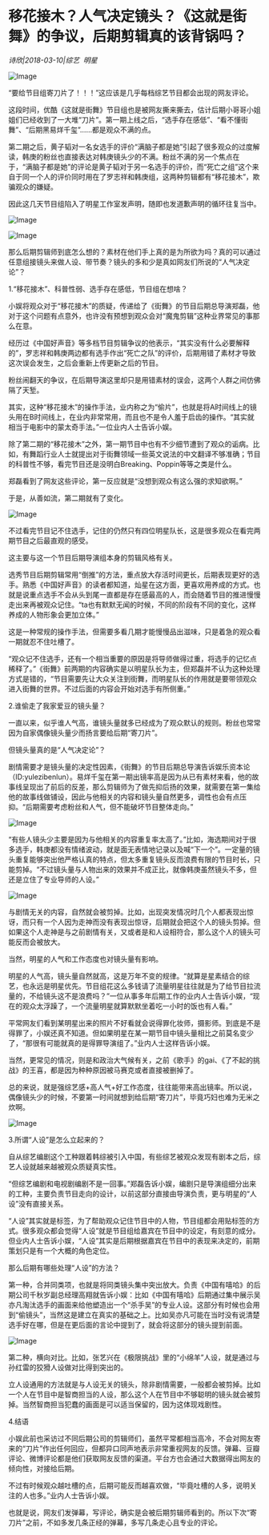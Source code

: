# 移花接木？人气决定镜头？《这就是街舞》的争议，后期剪辑真的该背锅吗？

*诗欣|2018-03-10|综艺 
                                                明星*

![Image](http://static.ylzbl.com/uploads/ueditor/php/upload/image/20180311/1520738262755441.jpeg)

“要给节目组寄刀片了！！！”这应该是几乎每档综艺节目都会出现的网友评论。

这段时间，优酷《这就是街舞》节目组也是被网友撕来撕去，估计后期小哥哥小姐姐们已经收到了一大堆“刀片”。第一期上线之后，“选手存在感低”、“看不懂街舞”、“后期黑易烊千玺”……都是观众不满的点。

第二期之后，黄子韬对一名女选手的评价“满脑子都是她”引起了很多观众的过度解读，韩庚的粉丝也直接表达对韩庚镜头少的不满。粉丝不满的另一个焦点在于，“满脑子都是她”的评论是黄子韬对于另一名选手的评价，而“死亡之组”这个来自于同一个人的评价同时用在了罗志祥和韩庚组，这两种剪辑都有“移花接木”，欺骗观众的嫌疑。

因此这几天节目组陷入了明星工作室发声明，随即也发道歉声明的循环往复当中。

![Image](http://p2.pstatp.com/large/6c3c00059f88d16b8fcd)

![Image](http://p2.pstatp.com/large/6c3f00042cf3fe195f20)

那么后期剪辑师到底怎么想的？素材在他们手上真的是为所欲为吗？真的可以通过任意组接镜头来做人设、带节奏？镜头的多和少是真如网友们所说的“人气决定论”？

1.“移花接木”、科普性弱、选手存在感低，节目组在想啥？

小娱将观众对于“移花接木”的质疑，传递给了《街舞》的节目后期总导演郑磊，他对于这个问题有点意外，也许没有预想到观众会对“魔鬼剪辑”这种业界常见的事那么在意。

经历过《中国好声音》等多档节目剪辑争议的他表示，“其实没有什么必要解释的”，罗志祥和韩庚两边都有选手作出“死亡之队”的评价，后期用错了素材才导致这次误会发生，之后会重新上传更新之后的节目。

粉丝闹翻天的争议，在后期导演这里却只是用错素材的误会，这两个人群之间仿佛隔了天堑。

其实，这种“移花接木”的操作手法，业内称之为“偷片”，也就是将A时间线上的镜头用在B时间线上，在业内非常常用，而且也不是令人羞于启齿的操作。“其实就相当于电影中的蒙太奇手法。”一位业内人士告诉小娱。

除了第二期的“移花接木”之外，第一期节目中也有不少细节遭到了观众的诟病。比如，有舞蹈行业人士就提出对于街舞领域一些英文说法的中文翻译不够准确；节目的科普性不够，看完节目还是没明白Breaking、Poppin等等之类是什么。

郑磊看到了网友这些评论，第一反应就是“没想到观众有这么强的求知欲啊。”

于是，从善如流，第二期就有了变化。

![Image](http://p2.pstatp.com/large/6c3d0005859d9edb2295)

不过看完节目记不住选手，记住的仍然只有四位明星队长，这是很多观众在看完两期节目之后最直观的感受。

这主要与这一个节目后期导演组本身的剪辑风格有关。

选秀节目后期剪辑常用“倒推”的方法，重点放大存活时间更长，后期表现更好的选手。熟悉《中国好声音》的读者都知道，灿星在这方面，更喜欢用养成的方式。也就是说重点选手不会从头到尾一直都是存在感最高的人，而会随着节目的推进慢慢走出来再被观众记住。“ta也有默默无闻的时候，不同的阶段有不同的变化，这样养成的人物形象会更加立体。”

这是一种常规的操作手法，但需要多看几期才能慢慢品出滋味，只是着急的观众看一期就忍不住吐槽了。

“观众记不住选手，还有一个相当重要的原因是将导师做得过重，将选手的记忆点稀释了。”《街舞》前两期的内容确实是以明星队长为主，但郑磊并不认为这种处理方式是错的，“节目需要先让大众关注到街舞，而明星队长的作用就是要带领观众进入街舞的世界。不过后面的内容会开始对选手有所侧重。”

2.谁偷走了我家爱豆的镜头量？

一直以来，似乎谁人气高，谁镜头量就多已经成为了观众默认的规则。粉丝也常常因为自家偶像镜头量少而扬言要给后期“寄刀片”。

但镜头量真的是“人气决定论”？

剧情需要才是镜头量的决定性因素，《街舞》的节目后期总导演告诉娱乐资本论（ID:yulezibenlun）。易烊千玺在第一期出镜率高是因为从已有素材来看，他的故事线呈现出了前后的反差，那么剪辑师为了做先抑后扬的效果，就需要在第一集给他的故事线做铺设，因此与他相关的内容和镜头量自然更多，调性也会有点压抑。“后期需要考虑粉丝和人气，但不能破坏节目整体走向。”

![Image](http://p2.pstatp.com/large/6ed20002fae0a90fdfc1)

“有些人镜头少主要是因为与他相关的内容重复率太高了。”比如，海选期间对于很多选手，韩庚都没有情绪波动，就是面无表情地记录以及喊“下一个”。一定量的镜头重复能够突出他严格认真的特点，但太多重复镜头反而浪费有限的节目时长，只能剪掉。“不过镜头量与人物出来的效果并不成正比，就像韩庚虽然镜头不多，但还是立住了专业导师的人设。”

![Image](http://p2.pstatp.com/large/6c3c00059f87970865d6)

与剧情无关的内容，自然就会被剪掉。比如，出现突发情况时几个人都表现出惊讶，而只有一个人因为走神而没有表现出惊讶，后期就会把这个人的镜头剪掉。但如果这个人走神是与之前剧情有关，又或者是和人设相符合，那么这个人的镜头可能反而会被放大。

当然，明星的人气和工作态度也对镜头量有影响。

明星的人气高，镜头量自然就高，这是万年不变的规律。“就算是星素结合的综艺，也永远是明星优先。节目组花这么多钱请了流量明星往往就是为了给节目拉流量的，不给镜头这不是浪费吗？”一位从事多年后期工作的业内人士告诉小娱，“现在的观众太浮躁了，一个流量明星就算默默坐着吃一小时的饭也有人看。”

平常网友们看到某明星出来的照片不好看就会说得罪化妆师，摄影师。到底是不是得罪了，小娱还真不知道。但如果明星在某一期节目中镜头量相比之前莫名变少了，“那很有可能就真的是得罪导演组了。”业内人士这样告诉小娱。

当然，更常见的情况，则是和政治大气候有关，之前《歌手》的gai、《了不起的挑战》的王喜，都是因为种种原因被马赛克或者直接被删掉了。

总的来说，就是强综艺感+高人气+好工作态度，往往能带来高出镜率。所以说，偶像镜头少的时候，不要第一时间就想到给后期“寄刀片”，毕竟巧妇也难为无米之炊啊。

![Image](http://p2.pstatp.com/large/6c3f00042cf1d11994a8)

3.所谓“人设”是怎么立起来的？

自从综艺编剧这个工种跟着韩综被引入中国，有些综艺被观众发现有剧本之后，综艺人设就越来越被观众质疑真实性。

“但综艺编剧和电视剧编剧不是一回事。”郑磊告诉小娱，编剧只是导演组细分出来的工种，主要负责节目走向的设计，以前这部分直接由导演负责，更与明星的“人设”没有直接关系。

“人设”其实就是标签，为了帮助观众记住节目中的人物，节目组都会用贴标签的方式。很多观众都会觉得“人设”就是节目组给嘉宾在节目中的设定，有刻意的成分。但业内人士告诉小娱，“人设”其实是后期根据嘉宾在节目中的表现来决定的，前期策划只是有一个大概的角色定位。

那么后期有哪些处理“人设”的方法？

第一种，合并同类项，也就是将同类镜头集中突出放大。负责《中国有嘻哈》的后期公司千秋岁副总经理高翔就告诉小娱：比如《中国有嘻哈》后期通过集中展示吴亦凡淘汰选手的画面来给他塑造出一个“杀手吴”的专业人设。这部分有时候也会用到“偷镜头”，当然这是建立在真实的基础之上。比如吴亦凡可能在当时没有说清楚选手好在哪，但是在更后面的言论中提到了，就会将这部分的镜头提到前面。

![Image](http://p2.pstatp.com/large/6c3f00042cf2069d4628)

第二种，横向对比。比如，张艺兴在《极限挑战》里的“小绵羊”人设，就是通过与孙红雷的狡猾人设做对比得到突出的。

立人设通用的方法就是与人设无关的镜头，除非剧情需要，一般都会被剪掉。比如一个人在节目中是智商担当的人设，那么这个人在节目中不够聪明的镜头就会被剪掉。当然智商担当犯蠢的画面是可以适当保留的，因为这体现戏剧性。

4.结语

小娱此前也采访过不同后期公司的剪辑师们，虽然平常都相当高冷，不会对网友寄来的“刀片”作出任何回应，但都异口同声地表示非常重视网友的反馈。弹幕、豆瓣评论、微博评论都是他们获取网友反馈的渠道。平台方也会通过大数据得出网友的倾向性，对接给后期。

不过有时候观众越吐槽的点，后期可能反而越喜欢做，“毕竟吐槽的人多，说明关注的人也多。”业内人士告诉小娱。

也就是说，网友们发弹幕，写评论，确实是会被后期剪辑师看到的。所以下次“寄刀片”之前，不如多发几条正经的弹幕，多写几条走心且专业的评论。

